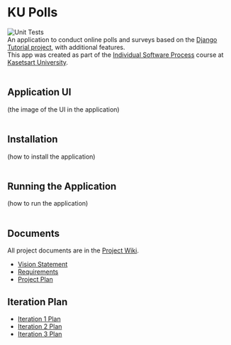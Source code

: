 # KU Polls
![Unit Tests](../../actions/workflows/ku_polls.yml/badge.svg)
<br>
An application to conduct online polls and surveys based on the [Django Tutorial project]([https://www.w3schools.com/django/](https://docs.djangoproject.com/en/5.1/intro/tutorial01/)), 
with additional features.<br>
This app was created as part of the [Individual Software Process](
https://cpske.github.io/ISP) course at [Kasetsart University](https://www.ku.ac.th).
<br><br>


## Application UI
(the image of the UI in the application)<br><br>


## Installation
(how to install the application)<br><br>

## Running the Application
(how to run the application)<br><br>

## Documents
All project documents are in the [Project Wiki](../../wiki/Home).

- [Vision Statement](../../wiki/Vision%20and%20Scope)
- [Requirements](../../wiki/Requirements)
- [Project Plan](../../wiki/Project%20Plan)

## Iteration Plan
- [Iteration 1 Plan](../../wiki/Iteration%201%20Plan)
- [Iteration 2 Plan](../../wiki/Iteration%202%20Plan)
- [Iteration 3 Plan](../../wiki/Iteration%203%20Plan)
